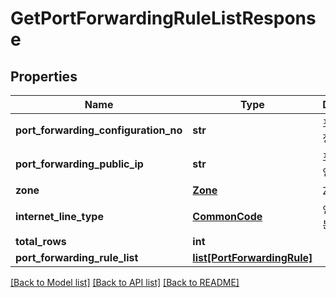 # GetPortForwardingRuleListResponse

## Properties
Name | Type | Description | Notes
------------ | ------------- | ------------- | -------------
**port_forwarding_configuration_no** | **str** | 포트포워딩설정번호 | [optional] 
**port_forwarding_public_ip** | **str** | 포트포워딩공인IP | [optional] 
**zone** | [**Zone**](Zone.md) | ZONE객체 | [optional] 
**internet_line_type** | [**CommonCode**](CommonCode.md) | 인터넷라인구분 | [optional] 
**total_rows** | **int** |  | [optional] 
**port_forwarding_rule_list** | [**list[PortForwardingRule]**](PortForwardingRule.md) |  | [optional] 

[[Back to Model list]](../README.md#documentation-for-models) [[Back to API list]](../README.md#documentation-for-api-endpoints) [[Back to README]](../README.md)


